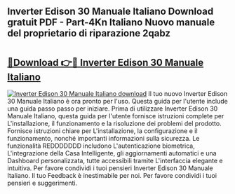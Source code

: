 ## Inverter Edison 30 Manuale Italiano Download gratuit PDF - Part-4Kn Italiano Nuovo manuale del proprietario di riparazione 2qabz

# <h2><a href="http://dfgcvx.blite.top/?on=Inverter+Edison+30+Manuale+Italiano">🔗Download 👉🔴 Inverter Edison 30 Manuale Italiano</a></h2>

[![Inverter Edison 30 Manuale Italiano download](https://i.imgur.com/lujVjoI.png)](http://dfgcvx.blite.top/?on=Inverter+Edison+30+Manuale+Italiano)
Il tuo nuovo Inverter Edison 30 Manuale Italiano è ora pronto per l'uso. Questa guida per l'utente include una guida passo passo per iniziare. Prima di utilizzare Inverter Edison 30 Manuale Italiano, questa guida per l'utente fornisce istruzioni complete per L'installazione, il funzionamento e la risoluzione dei problemi del prodotto. Fornisce istruzioni chiare per L'installazione, la configurazione e il funzionamento, nonché importanti informazioni sulla sicurezza. Le funzionalità REDDDDDDD includono L'autenticazione biometrica, L'integrazione della Casa Intelligente, gli aggiornamenti automatici e una Dashboard personalizzata, tutte accessibili tramite L'interfaccia elegante e intuitiva. Per favore condividi i tuoi pensieri Inverter Edison 30 Manuale Italiano. Il tuo Feedback è inestimabile per noi. Per favore condividi i tuoi pensieri e suggerimenti.
